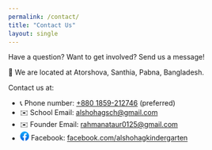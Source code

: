 ```yaml
---
permalink: /contact/
title: "Contact Us"
layout: single
---
```


Have a question? Want to get involved? Send us a message!

📍 We are located at Atorshova, Santhia, Pabna, Bangladesh.

Contact us at: 
 - 📞 Phone number: <a href='tel: +880 1859-212746' target='_blank'>+880 1859-212746</a> (preferred)
 - ✉️ School Email: <a href='mailto: alshohagsch@gmail.com' target='_blank'>alshohagsch@gmail.com</a>
 - ✉️ Founder Email: <a href='mailto: rahmanataur0125@gmail.com' target='_blank'>rahmanataur0125@gmail.com</a>
 - <img src='/assets/images/facebook.png' style='height: 1.3em; width:auto'>  Facebook: <a href='https://facebook.com/alshohagkindergarten' target='_blank'>facebook.com/alshohagkindergarten</a>
